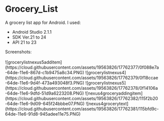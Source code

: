 # Grocery_List
A grocery list app for Android. I used:

<ul>
  <li>Android Studio 2.1.1</li>
  <li>SDK Ver.21 to 24</li>
  <li>API 21 to 23</li>
</ul>
Screenshots:<br></br>
![grocerylistnexus5additem](https://cloud.githubusercontent.com/assets/19563826/17762377/0f088e7a-64de-11e6-867d-c1b9475a8c34.PNG)
![grocerylistnexus4](https://cloud.githubusercontent.com/assets/19563826/17762379/0f18ccae-64de-11e6-9d4f-473a493048f3.PNG)
![grocerylistnexus5](https://cloud.githubusercontent.com/assets/19563826/17762378/0f14106a-64de-11e6-9dfd-51d9a6223208.PNG)
![nexus4groceryaddingitem](https://cloud.githubusercontent.com/assets/19563826/17762382/115f2b20-64de-11e6-9d09-645f24bbbe07.PNG)
![nexus4grocerytext](https://cloud.githubusercontent.com/assets/19563826/17762381/115bfd9c-64de-11e6-91d8-945adee11e75.PNG)
